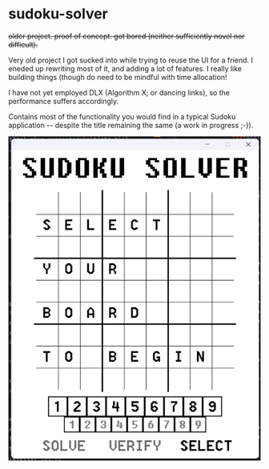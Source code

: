 # sudoku-solver

~~older project. proof of concept. got bored (neither sufficiently novel nor difficult).~~

Very old project I got sucked into while trying to reuse the UI for a friend. I eneded up rewriting most of it, and adding a lot of features. I really like building things (though do need to be mindful with time allocation!

I have not yet employed DLX (Algorithm X; or dancing links), so the performance suffers accordingly.

Contains most of the functionality you would find in a typical Sudoku application -- despite the title remaining the same (a work in progress ;-)).

![screenie](https://github.com/scott-sattler/sudoku-solver/blob/main/screenshots/SudokuAppv.15.png)
